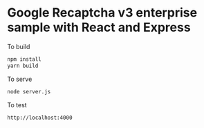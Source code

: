 # Google Recaptcha v3 enterprise sample with React and Express


To build
```sh
npm install
yarn build
```

To serve
```sh
node server.js
```

To test
```
http://localhost:4000
```
